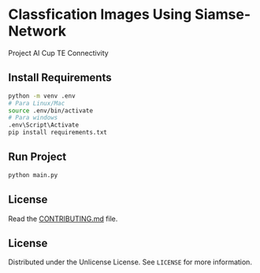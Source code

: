 # Classfication Images Using Siamse-Network

Project AI Cup TE Connectivity

## Install Requirements

```bash
python -m venv .env
# Para Linux/Mac
source .env/bin/activate
# Para windows
.env\Script\Activate
pip install requirements.txt
```

## Run Project

```bash
python main.py
```

## License

Read the [CONTRIBUTING.md](CONTRIBUTING.md) file.
## License

Distributed under the Unlicense License. See `LICENSE` for more information.
